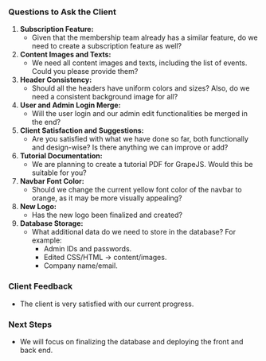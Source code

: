 ###  Questions to Ask the Client

1. **Subscription Feature:**
   - Given that the membership team already has a similar feature, do we need to create a subscription feature as well?
2. **Content Images and Texts:**
   - We need all content images and texts, including the list of events. Could you please provide them?
3. **Header Consistency:**
   - Should all the headers have uniform colors and sizes? Also, do we need a consistent background image for all?
4. **User and Admin Login Merge:**
   - Will the user login and our admin edit functionalities be merged in the end?
5. **Client Satisfaction and Suggestions:**
   - Are you satisfied with what we have done so far, both functionally and design-wise? Is there anything we can improve or add?
6. **Tutorial Documentation:**
   - We are planning to create a tutorial PDF for GrapeJS. Would this be suitable for you?
7. **Navbar Font Color:**
   - Should we change the current yellow font color of the navbar to orange, as it may be more visually appealing?
8. **New Logo:**
   - Has the new logo been finalized and created?
9. **Database Storage:**
   - What additional data do we need to store in the database? For example:
     - Admin IDs and passwords.
     - Edited CSS/HTML -> content/images.
     - Company name/email.

### Client Feedback

- The client is very satisfied with our current progress.

### Next Steps

- We will focus on finalizing the database and deploying the front and back end.
